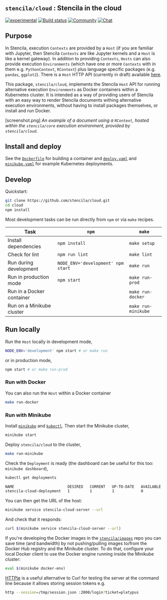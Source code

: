 ## `stencila/cloud` : Stencila in the cloud

[![experimental](https://img.shields.io/badge/stability-experimental-orange.svg)](http://github.com/badges/stability-badges)
[![Build status](https://travis-ci.org/stencila/cloud.svg?branch=master)](https://travis-ci.org/stencila/cloud)
[![Community](https://img.shields.io/badge/join-community-green.svg)](https://community.stenci.la)
[![Chat](https://badges.gitter.im/stencila/stencila.svg)](https://gitter.im/stencila/stencila)

## Purpose

In Stencila, execution `Contexts` are provided by a `Host` (if you are familiar with Jupyter, then Stencila `Contexts` are like Jupyter kernels and a `Host` is like a kernel gateway). In addition to providing `Contexts`, `Hosts` can also provide execution `Environments` (which have one or more `Contexts` with in them e.g. `PythonContext`, `RContext`) plus language specific packages (e.g. `pandas`, `ggplot2`). There is a `Host` HTTP API (currently in draft) available [here](https://stencila.github.io/specs/host.html).

This package, `stencila/cloud`, implements the Stencila `Host` API for running alternative execution `Environments` as Docker containers within a Kubernetes cluster. It is intended as a way of providing users of Stencila with an easy way to render Stencila documents withing alternative execution environments, without having to install packages themselves, or install and run Docker.

[screenshot.png]
_An example of a document using a `RContext`, hosted within the `stencila/core` execution environment, provided by `stencila/cloud`._

## Install and deploy

See the [`Dockerfile`](Dockerfile) for building a container and [`deploy.yaml`](deploy.yaml) and [`minikube.yaml`](minikube.yaml) for example Kubernetes deployments.

## Develop

Quickstart:

```sh
git clone https://github.com/stencila/cloud.git
cd cloud
npm install
```

Most development tasks can be run directly from `npm` or via `make` recipes.


Task                       | `npm`                                | `make`          |
---------------------------|--------------------------------------|-----------------|
Install dependencies       | `npm install`                        | `make setup`
Check for lint             | `npm run lint`                       | `make lint`
Run during development     | `NODE_ENV='development' npm start`   | `make run`
Run in production mode     | `npm start`                          | `make run-prod`
Run in a Docker container  |                                      | `make run-docker`
Run on a Minikube cluster  |                                      | `make run-minikube`


## Run locally

Run the `Host` locally in development mode,

```bash
NODE_ENV='development' npm start # or make run
```

or in production mode,

```bash
npm start # or make run-prod
```

### Run with Docker

You can also run the `Host` within a Docker container

```bash
make run-docker
```

### Run with Minikube

Install [`minikube`](https://kubernetes.io/docs/tasks/tools/install-minikube/) and [`kubectl`](https://kubernetes.io/docs/tasks/tools/install-kubectl/). Then start the Minikube cluster,

```bash
minikube start
```

Deploy `stencila/cloud` to the cluster,

```bash
make run-minikube
```

Check the `Deployment` is ready (the dashboard can be useful for this too: `minikube dashboard`),

```bash
kubectl get deployments

NAME                        DESIRED   CURRENT   UP-TO-DATE   AVAILABLE   AGE
stencila-cloud-deployment   1         1         1            0           1d
```

You can then get the URL of the host:

```bash
minikube service stencila-cloud-server --url
```

And check that it responds:

```bash
curl $(minikube service stencila-cloud-server --url)
```

If you're developing the Docker images in the [`stencila/images`](http://github.com/stencila/images) repo you can save time (and bandwidth) by not pushing/pulling images to/from the Docker Hub registry and the Minikube cluster. To do that, configure your local Docker client to use the Docker engine running inside the Minikube cluster:

```bash
eval $(minikube docker-env)
```

[HTTPie](https://httpie.org/) is a useful alternative to Curl for testing the server at the command line because it allows storing session tokens e.g.

```bash
http --session=/tmp/session.json :2000/login?ticket=platypus
```
